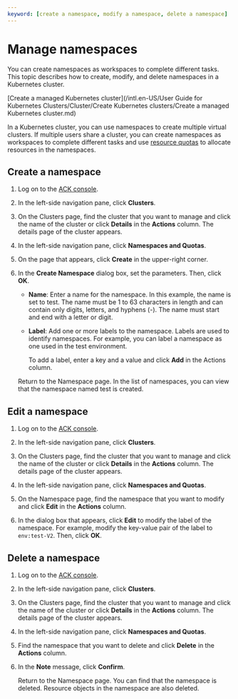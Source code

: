 ```yaml
---
keyword: [create a namespace, modify a namespace, delete a namespace]
---
```


# Manage namespaces

You can create namespaces as workspaces to complete different tasks. This topic describes how to create, modify, and delete namespaces in a Kubernetes cluster.

[Create a managed Kubernetes cluster](/intl.en-US/User Guide for Kubernetes Clusters/Cluster/Create Kubernetes clusters/Create a managed Kubernetes cluster.md)

In a Kubernetes cluster, you can use namespaces to create multiple virtual clusters. If multiple users share a cluster, you can create namespaces as workspaces to complete different tasks and use [resource quotas](https://kubernetes.io/docs/concepts/policy/resource-quotas/) to allocate resources in the namespaces.

## Create a namespace

1.  Log on to the [ACK console](https://cs.console.aliyun.com).

2.  In the left-side navigation pane, click **Clusters**.

3.  On the Clusters page, find the cluster that you want to manage and click the name of the cluster or click **Details** in the **Actions** column. The details page of the cluster appears.

4.  In the left-side navigation pane, click **Namespaces and Quotas**.

5.  On the page that appears, click **Create** in the upper-right corner.

6.  In the **Create Namespace** dialog box, set the parameters. Then, click **OK**.

    -   **Name**: Enter a name for the namespace. In this example, the name is set to test. The name must be 1 to 63 characters in length and can contain only digits, letters, and hyphens \(-\). The name must start and end with a letter or digit.
    -   **Label**: Add one or more labels to the namespace. Labels are used to identify namespaces. For example, you can label a namespace as one used in the test environment.

        To add a label, enter a key and a value and click **Add** in the Actions column.

    Return to the Namespace page. In the list of namespaces, you can view that the namespace named test is created.


## Edit a namespace

1.  Log on to the [ACK console](https://cs.console.aliyun.com).

2.  In the left-side navigation pane, click **Clusters**.

3.  On the Clusters page, find the cluster that you want to manage and click the name of the cluster or click **Details** in the **Actions** column. The details page of the cluster appears.

4.  In the left-side navigation pane, click **Namespaces and Quotas**.

5.  On the Namespace page, find the namespace that you want to modify and click **Edit** in the **Actions** column.

6.  In the dialog box that appears, click **Edit** to modify the label of the namespace. For example, modify the key-value pair of the label to `env:test-V2`. Then, click **OK**.


## Delete a namespace

1.  Log on to the [ACK console](https://cs.console.aliyun.com).

2.  In the left-side navigation pane, click **Clusters**.

3.  On the Clusters page, find the cluster that you want to manage and click the name of the cluster or click **Details** in the **Actions** column. The details page of the cluster appears.

4.  In the left-side navigation pane, click **Namespaces and Quotas**.

5.  Find the namespace that you want to delete and click **Delete** in the **Actions** column.

6.  In the **Note** message, click **Confirm**.

    Return to the Namespace page. You can find that the namespace is deleted. Resource objects in the namespace are also deleted.


